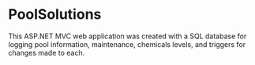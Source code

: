 # PoolSolutions
This ASP.NET MVC web application was created with a SQL database for logging pool information, maintenance, chemicals levels, and triggers for changes made to each. 
